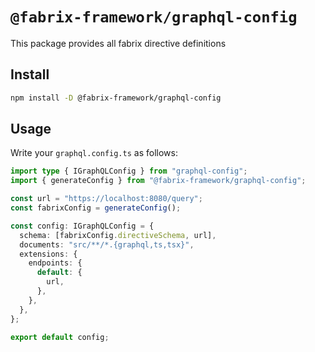 # `@fabrix-framework/graphql-config`

This package provides all fabrix directive definitions

## Install

```bash
npm install -D @fabrix-framework/graphql-config
```

## Usage

Write your `graphql.config.ts` as follows:

```ts
import type { IGraphQLConfig } from "graphql-config";
import { generateConfig } from "@fabrix-framework/graphql-config";

const url = "https://localhost:8080/query";
const fabrixConfig = generateConfig();

const config: IGraphQLConfig = {
  schema: [fabrixConfig.directiveSchema, url],
  documents: "src/**/*.{graphql,ts,tsx}",
  extensions: {
    endpoints: {
      default: {
        url,
      },
    },
  },
};

export default config;
```
